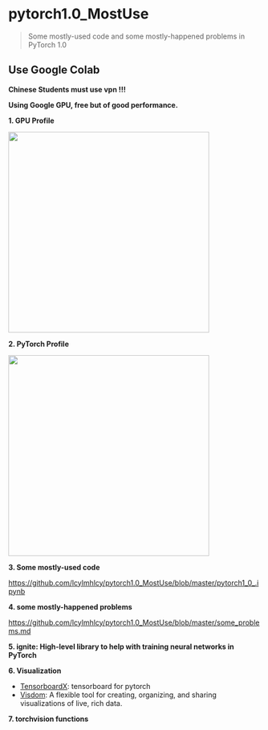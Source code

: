 # pytorch1.0_MostUse
> Some mostly-used code and some mostly-happened problems in PyTorch 1.0

## Use Google Colab
  
**Chinese Students must use vpn !!!**
  
**Using Google GPU, free but of good performance.**
  
**1. GPU Profile**  
  
<p>
  <img src="https://github.com/lcylmhlcy/pytorch1.0_MostUse/raw/master/img/1.png" width=400>
</p>

**2. PyTorch Profile**  
  
<p>
  <img src="https://github.com/lcylmhlcy/pytorch1.0_MostUse/raw/master/img/2.png" width=400>
</p>

**3. Some mostly-used code**
  
https://github.com/lcylmhlcy/pytorch1.0_MostUse/blob/master/pytorch1_0_.ipynb
  
**4. some mostly-happened problems**
  
https://github.com/lcylmhlcy/pytorch1.0_MostUse/blob/master/some_problems.md
  
**5. ignite: High-level library to help with training neural networks in PyTorch**

**6. Visualization**

- [TensorboardX](https://github.com/lanpa/tensorboardX): tensorboard for pytorch
- [Visdom](https://github.com/facebookresearch/visdom): A flexible tool for creating, organizing, and sharing visualizations of live, rich data. 
  
**7. torchvision functions**
